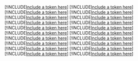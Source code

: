 [!INCLUDE[Include a token here](refs1523614046185/r1.md)]
[!INCLUDE[Include a token here](refs1523614046185/r2.md)]
[!INCLUDE[Include a token here](refs1523614046185/r3.md)]
[!INCLUDE[Include a token here](refs1523614046185/r4.md)]
[!INCLUDE[Include a token here](refs1523614046185/r5.md)]
[!INCLUDE[Include a token here](refs1523614046185/r6.md)]
[!INCLUDE[Include a token here](refs1523614046185/r7.md)]
[!INCLUDE[Include a token here](refs1523614046185/r8.md)]
[!INCLUDE[Include a token here](refs1523614046185/r9.md)]
[!INCLUDE[Include a token here](refs1523614046185/r10.md)]
[!INCLUDE[Include a token here](refs1523614046185/r11.md)]
[!INCLUDE[Include a token here](refs1523614046185/r12.md)]
[!INCLUDE[Include a token here](refs1523614046185/r13.md)]
[!INCLUDE[Include a token here](refs1523614046185/r14.md)]
[!INCLUDE[Include a token here](refs1523614046185/r15.md)]
[!INCLUDE[Include a token here](refs1523614046185/r16.md)]
[!INCLUDE[Include a token here](refs1523614046185/r17.md)]
[!INCLUDE[Include a token here](refs1523614046185/r18.md)]
[!INCLUDE[Include a token here](refs1523614046185/r19.md)]
[!INCLUDE[Include a token here](refs1523614046185/r20.md)]